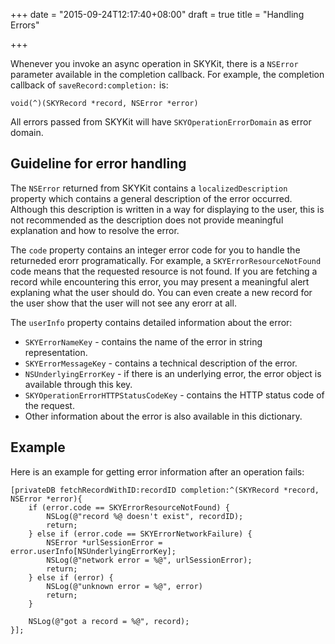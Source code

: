 +++
date = "2015-09-24T12:17:40+08:00"
draft = true
title = "Handling Errors"

+++

Whenever you invoke an async operation in SKYKit, there is a `NSError` parameter
available in the completion callback. For example, the completion callback of
`saveRecord:completion:` is:

```obj-c
void(^)(SKYRecord *record, NSError *error)
```

All errors passed from SKYKit will have `SKYOperationErrorDomain` as error
domain.

## Guideline for error handling

The `NSError` returned from SKYKit contains a `localizedDescription`
property which contains a general description of the error occurred.
Although this description is written in a way for displaying to the user,
this is not recommended as the description does not provide meaningful
explanation and how to resolve the error.

The `code` property contains an integer error code for you to handle
the returneded erorr programatically. For example, a `SKYErrorResourceNotFound`
code means that the requested resource is not found. If you are fetching
a record while encountering this error, you may present a meaningful alert
explaning what the user should do. You can even create a new record
for the user show that the user will not see any erorr at all.

The `userInfo` property contains detailed information about the error:

* `SKYErrorNameKey` - contains the name of the error in string representation.
* `SKYErrorMessageKey` - contains a technical description of the error.
* `NSUnderlyingErrorKey` - if there is an underlying error, the error object
  is available through this key.
* `SKYOperationErrorHTTPStatusCodeKey` - contains the HTTP status code of the
  request.
* Other information about the error is also available in this dictionary.

## Example

Here is an example for getting error information after an operation fails:

```obj-c
[privateDB fetchRecordWithID:recordID completion:^(SKYRecord *record, NSError *error){
    if (error.code == SKYErrorResourceNotFound) {
        NSLog(@"record %@ doesn't exist", recordID);
        return;
    } else if (error.code == SKYErrorNetworkFailure) {
        NSError *urlSessionError = error.userInfo[NSUnderlyingErrorKey];
        NSLog(@"network error = %@", urlSessionError);
        return;
    } else if (error) {
        NSLog(@"unknown error = %@", error)
        return;
    }

    NSLog(@"got a record = %@", record);
}];
```
